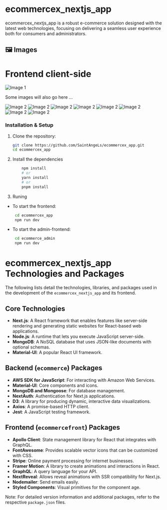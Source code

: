 
# ecommercex_nextjs_app

ecommercex_nextjs_app is a robust e-commerce solution designed with the latest web technologies, focusing on delivering a seamless user experience both for consumers and administrators.

## 🖼️  Images 
# Frontend client-side
![Image 1](images/image1.png)

Some images will also go here ...

![Image 2](images/imageAdmin_1_1.png)
![Image 2](images/imageAdmin_1_2.png)
![Image 2](images/imageAdmin_2.png)
![Image 2](images/imageAdmin_3.png)
![Image 2](images/imageAdmin_4.png)
![Image 2](images/imageAdmin_5.png)
![Image 2](images/imageAdmin_6.png)
![Image 2](images/imageAdmin_7.png)

### Installation & Setup

1. Clone the repository:
   ```bash
   git clone https://github.com/SaintAngeLs/ecommercex_app.git
   cd ecommercex_app
   ```
2. Install the dependencies
    ```bash
        npm install
        # or
        yarn install
        # or
        pnpm install
    ```
3. Runing
 - To start the frontend:
    ```bash 
     cd ecommercex_app
     npm run dev   
    ```
 - To start the admin-frontend:
    ```bash 
     cd ecommerce_admin
     npm run dev   
    ```

# ecommercex_nextjs_app Technologies and Packages

The following lists detail the technologies, libraries, and packages used in the development of the `ecommercex_nextjs_app` and its frontend.

## Core Technologies

- **Next.js**: A React framework that enables features like server-side rendering and generating static websites for React-based web applications.
- **Node.js**: A runtime that lets you execute JavaScript server-side.
- **MongoDB**: A NoSQL database that uses JSON-like documents with optional schemas.
- **Material-UI**: A popular React UI framework.

## Backend (`ecommerce`) Packages

- **AWS SDK for JavaScript**: For interacting with Amazon Web Services.
- **Material-UI**: Core components and icons.
- **MongoDB and Mongoose**: For database management.
- **NextAuth**: Authentication for Next.js applications.
- **D3**: A library for producing dynamic, interactive data visualizations.
- **Axios**: A promise-based HTTP client.
- **Jest**: A JavaScript testing framework.


## Frontend (`ecommercefront`) Packages

- **Apollo Client**: State management library for React that integrates with GraphQL.
- **FontAwesome**: Provides scalable vector icons that can be customized with CSS.
- **Stripe**: Online payment processing for internet businesses.
- **Framer Motion**: A library to create animations and interactions in React.
- **GraphQL**: A query language for your API.
- **NextReveal**: Allows reveal animations with SSR compatibility for Next.js.
- **Nodemailer**: Send emails easily.
- **Styled Components**: Visual primitives for the component age.


Note: For detailed version information and additional packages, refer to the respective `package.json` files.
